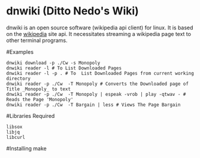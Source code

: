# dnwiki (Ditto Nedo's Wiki)

dnwiki is an open source software (wikipedia api client) for linux. It is based on the [wikipedia](https://www.wikipedia.com) site api. It necessitates streaming a wikipedia page text to other terminal programs.

#Examples

	dnwiki download -p ./Cw -s Monopoly
	dnwiki reader -l # To List Downloaded Pages
	dnwiki reader -l -p . # To  List Downloaded Pages from current working directory
	dnwiki reader -p ./Cw  -T Monopoly # Converts the Downloaded page of Title _Monopoly_ to text
	dnwiki reader -p ./Cw  -T Monopoly | espeak -vrob | play -qtwav - # Reads the Page 'Monopoly'
	dnwiki reader -p ./Cw  -T Bargain | less # Views The Page Bargain

#Libraries Required

	libsox
	libjq
	libcurl

#Installing
	make
